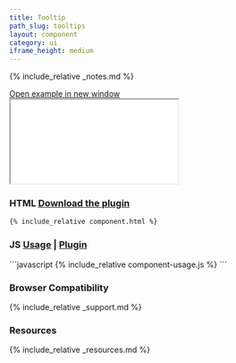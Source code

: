 ```yaml
---
title: Tooltip
path_slug: tooltips
layout: component
category: ui
iframe_height: medium
---
```


{% include_relative _notes.md %}

<div class="cf">
	<a href="{{ site.baseurl }}/component/{{ page.path_slug }}/example.html" target="_blank" class="example-link">Open example in new window</a>
</div><!--/.cf-->

<iframe {% if page.iframe_height %}class="h-{{ page.iframe_height }}"{% endif %} src="{{ site.baseurl}}/component/{{ page.path_slug }}/example.html"></iframe>

<h3>HTML <span class="link"><a href="https://github.com/timwright12/a11y-tooltips" target="_blank">Download the plugin</a></span></h3>

```html
{% include_relative component.html %}
```

<h3>JS <span class="link"><a href="component-usage.js" target="_blank">Usage</a> | <a href="component.js" target="_blank">Plugin</a></span></h3>
```javascript
{% include_relative component-usage.js %}
```

<h3>Browser Compatibility</h3>

{% include_relative _support.md %}

<h3>Resources</h3>

{% include_relative _resources.md %}
